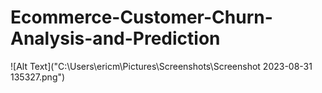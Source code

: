 # Ecommerce-Customer-Churn-Analysis-and-Prediction

![Alt Text]("C:\Users\ericm\Pictures\Screenshots\Screenshot 2023-08-31 135327.png")
